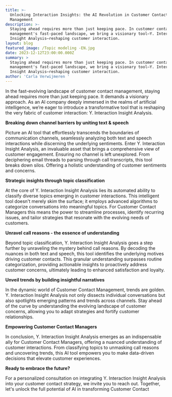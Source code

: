 ```yaml
---
title: >-
  Unlocking Interaction Insights: the AI Revolution in Customer Contact
  Management
description: >-
  Staying ahead requires more than just keeping pace. In customer contact
  management's fast-paced landscape, we bring a visionary tool—Y. Interaction
  Insight Analysis—reshaping customer interaction.
layout: blog
featured_image: /Topic modeling -EN.jpg
date: 2023-12-12T23:00:00.000Z
summary: >
  Staying ahead requires more than just keeping pace. In customer contact
  management's fast-paced landscape, we bring a visionary tool—Y. Interaction
  Insight Analysis—reshaping customer interaction.
author: 'Carla Verwijmeren '
---
```


In the fast-evolving landscape of customer contact management, staying ahead requires more than just keeping pace. It demands a visionary approach. As an AI company deeply immersed in the realms of artificial intelligence, we’re eager to introduce a transformative tool that is reshaping the very fabric of customer interaction: Y. Interaction Insight Analysis.

**Breaking down channel barriers by uniting text & speech**

Picture an AI tool that effortlessly transcends the boundaries of communication channels, seamlessly analyzing both text and speech interactions while discerning the underlying sentiments. Enter Y. Interaction Insight Analysis, an invaluable asset that brings a comprehensive view of customer engagement. Ensuring no channel is left unexplored. From deciphering email threads to parsing through call transcripts, this tool breaks down silos. Offering a holistic understanding of customer sentiments and concerns.

**Strategic insights through topic classification**

At the core of Y. Interaction Insight Analysis lies its automated ability to classify diverse topics emerging in customer interactions. This intelligent tool doesn't merely skim the surface; it employs advanced algorithms to categorize conversations into meaningful topics. For Customer Contact Managers this means the power to streamline processes, identify recurring issues, and tailor strategies that resonate with the evolving needs of customers.

**Unravel call reasons - the essence of understanding**

Beyond topic classification, Y. Interaction Insight Analysis goes a step further by unraveling the mystery behind call reasons. By decoding the nuances in both text and speech, this tool identifies the underlying motives driving customer contacts. This granular understanding surpasses routine categorization, providing actionable insights to proactively address customer concerns, ultimately leading to enhanced satisfaction and loyalty.

**Unveil trends by building insightful narratives**

In the dynamic world of Customer Contact Management, trends are golden. Y. Interaction Insight Analysis not only dissects individual conversations but also spotlights emerging patterns and trends across channels. Stay ahead of the curve by understanding the evolving landscape of customer concerns, allowing you to adapt strategies and fortify customer relationships.

**Empowering Customer Contact Managers**

In conclusion, Y. Interaction Insight Analysis emerges as an indispensable ally for Customer Contact Managers, offering a nuanced understanding of customer interactions. From classifying topics to unmasking call reasons and uncovering trends, this AI tool empowers you to make data-driven decisions that elevate customer experiences.

**Ready to embrace the future?**

For a personalized consultation on integrating Y. Interaction Insight Analysis into your customer contact strategy, we invite you to reach out. Together, let's unlock the full potential of AI in transforming Customer Contact
